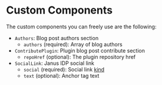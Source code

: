 # Custom Components

The custom components you can freely use are the following:

- `Authors`: Blog post authors section
  - `authors` (required): Array of blog authors
- `ContributePlugin`: Plugin blog post contribute section
  - `repoHref` (optional): The plugin repository href
- `SocialLink`: Janus IDP social link
  - `social` (required): Social link [kind](https://github.com/janus-idp/janus-idp.github.io/blob/main/packages/ui/components/social/social-links.tsx)
  - `text` (optional): Anchor tag text
